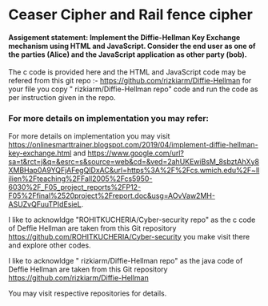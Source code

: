 # Ceaser Cipher and Rail fence cipher
#### Assigement statement: Implement the Diffie-Hellman Key Exchange mechanism using HTML and JavaScript. Consider the end user as one of the parties (Alice) and the JavaScript application as other party (bob). 
The c code is provided here and the HTML and JavaScript code may be refered from this git repo :- https://github.com/rizkiarm/Diffie-Hellman for your file you copy " rizkiarm/Diffie-Hellman  repo" code and run the code as per instruction given in the repo.



### For more details on implementation you may refer:
 For more details on implementation you may visit https://onlinesmarttrainer.blogspot.com/2019/04/implement-diffie-hellman-key-exchange.html and https://www.google.com/url?sa=t&rct=j&q=&esrc=s&source=web&cd=&ved=2ahUKEwiBsM_8sbztAhXy8XMBHap0A9YQFjAFegQIDxAC&url=https%3A%2F%2Fcs.wmich.edu%2F~llilien%2Fteaching%2FFall2005%2Fcs5950-6030%2F_F05_project_reports%2FP12-F05%2Ffinal%2520project%2Freport.doc&usg=AOvVaw2MH-ASUZvQFuuTPIdEsieL.

I like to acknowldge "ROHITKUCHERIA/Cyber-security repo" as the c code of Deffie Hellman are taken from this Git repository https://github.com/ROHITKUCHERIA/Cyber-security you make visit there and explore other codes.


I like to acknowldge " rizkiarm/Diffie-Hellman  repo" as the java  code of Deffie Hellman are taken from this Git repository https://github.com/rizkiarm/Diffie-Hellman

You may visit respective repositories for details.
    
